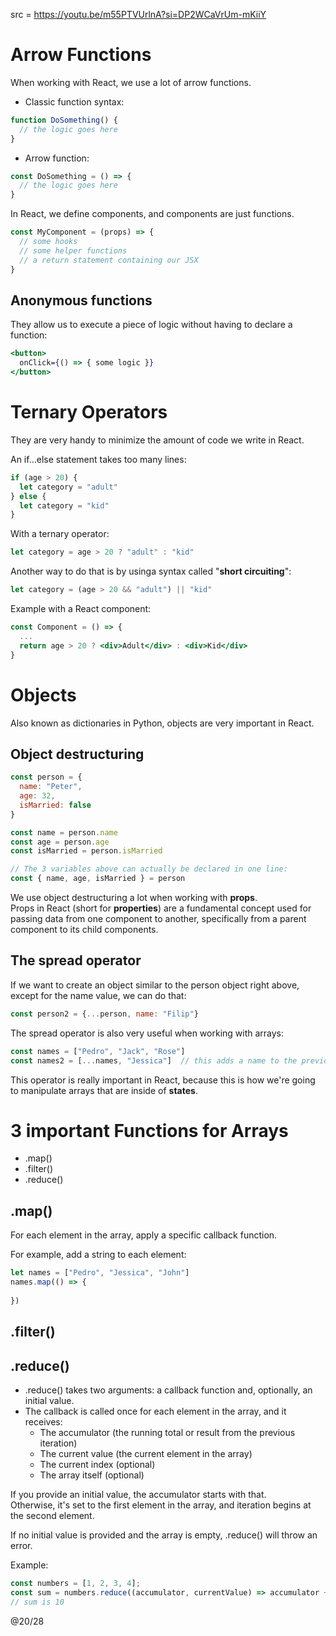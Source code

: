 src = https://youtu.be/m55PTVUrlnA?si=DP2WCaVrUm-mKiiY  

# Arrow Functions

When working with React, we use a lot of arrow functions.  
- Classic function syntax:
```js
function DoSomething() {
  // the logic goes here 
}
```
- Arrow function:
```js
const DoSomething = () => {
  // the logic goes here 
}
```

In React, we define components, and components are just functions.  
```js
const MyComponent = (props) => {
  // some hooks
  // some helper functions
  // a return statement containing our JSX 
}
```

## Anonymous functions

They allow us to execute a piece of logic without having to declare a function:
```jsx
<button>
  onClick={() => { some logic }}
</button>
```

# Ternary Operators

They are very handy to minimize the amount of code we write in React.  

An if...else statement takes too many lines:
```js
if (age > 20) {
  let category = "adult"
} else {
  let category = "kid"
}
```

With a ternary operator:
```js
let category = age > 20 ? "adult" : "kid"
```

Another way to do that is by usinga syntax called "**short circuiting**":
```js
let category = (age > 20 && "adult") || "kid"
```

Example with a React component:
```jsx
const Component = () => {
  ...
  return age > 20 ? <div>Adult</div> : <div>Kid</div>
}
```

# Objects

Also known as dictionaries in Python, objects are very important in React.  

## Object destructuring

```js
const person = {
  name: "Peter",
  age: 32,
  isMarried: false
}

const name = person.name
const age = person.age
const isMarried = person.isMarried

// The 3 variables above can actually be declared in one line:
const { name, age, isMarried } = person
```

We use object destructuring a lot when working with **props**.  
Props in React (short for **properties**) are a fundamental concept used for passing data from one component to another, 
specifically from a parent component to its child components.  

## The spread operator

If we want to create an object similar to the person object right above, except for the name value, we can do that:
```js
const person2 = {...person, name: "Filip"}
```

The spread operator is also very useful when working with arrays:
```js
const names = ["Pedro", "Jack", "Rose"]
const names2 = [...names, "Jessica"]  // this adds a name to the previous array
```

This operator is really important in React, because this is how we're going to manipulate arrays that are inside of **states**.  

# 3 important Functions for Arrays

- .map()
- .filter()
- .reduce()

## .map()

For each element in the array, apply a specific callback function.  

For example, add a string to each element:
```js
let names = ["Pedro", "Jessica", "John"]
names.map(() => {
  
})
```

## .filter()



## .reduce()

- .reduce() takes two arguments: a callback function and, optionally, an initial value.
- The callback is called once for each element in the array, and it receives:
  - The accumulator (the running total or result from the previous iteration)
  - The current value (the current element in the array)
  - The current index (optional)
  - The array itself (optional)

If you provide an initial value, the accumulator starts with that.  
Otherwise, it's set to the first element in the array, and iteration begins at the second element.  

If no initial value is provided and the array is empty, .reduce() will throw an error.  

Example: 
```js
const numbers = [1, 2, 3, 4];
const sum = numbers.reduce((accumulator, currentValue) => accumulator + currentValue);
// sum is 10
```



@20/28
